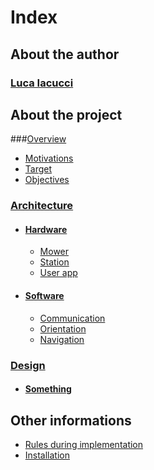 # Index
## About the author  
### [Luca Iacucci](Author.md) 
## About the project
###[Overview](Project/Overview/Vision_goals.md)  
  - [Motivations](Project/Overview/Motivations.md)  
  - [Target](Project/Overview/Target.md)  
  - [Objectives](Project/Overview/Objectives.md)  
### [Architecture](Project/Architecture/Architecture.md)  
  - #### [Hardware](Project/Architecture/Hardware/Hardware.md)  
      - [Mower](Project/Architecture/Hardware/Mower.md)  
      - [Station](Project/Architecture/Hardware/Station.md)  
      - [User app](Project/Architecture/Hardware/User_app.md)  
  - #### [Software](Project/Architecture/Software/Software.md)  
      - [Communication](Project/Architecture/Software/Communication.md)  
      - [Orientation](Project/Architecture/Software/Orientation.md)  
      - [Navigation](Project/Architecture/Software/Navigation.md)  
### [Design](Project/Design/Design.md) 
  - #### [Something](Project/Design/Something.md)

## Other informations  
- [Rules during implementation](Info/Rules.md)  
- [Installation](Info/Installation.md)  
